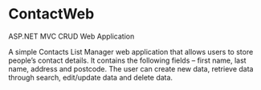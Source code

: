 # ContactWeb
ASP.NET MVC CRUD Web Application

A simple Contacts List Manager web application that allows users to store people’s contact details. It contains the following fields – first name, last name, address and postcode. The user can create new data, retrieve data through search, edit/update data and delete data.
